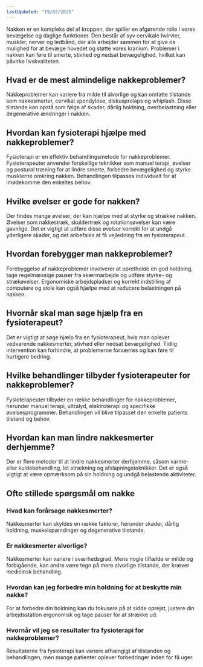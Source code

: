 ```yaml
---
lastUpdated: "19/02/2025"
---
```


Nakken er en kompleks del af kroppen, der spiller en afgørende rolle i vores bevægelse og daglige funktioner. Den består af syv cervikale hvirvler, muskler, nerver og ledbånd, der alle arbejder sammen for at give os mulighed for at bevæge hovedet og støtte vores kranium. Problemer i nakken kan føre til smerte, stivhed og nedsat bevægelighed, hvilket kan påvirke livskvaliteten.

## Hvad er de mest almindelige nakkeproblemer?

Nakkeproblemer kan variere fra milde til alvorlige og kan omfatte tilstande som nakkesmerter, cervikal spondylose, diskusprolaps og whiplash. Disse tilstande kan opstå som følge af skader, dårlig holdning, overbelastning eller degenerative ændringer i nakken.

## Hvordan kan fysioterapi hjælpe med nakkeproblemer?

Fysioterapi er en effektiv behandlingsmetode for nakkeproblemer. Fysioterapeuter anvender forskellige teknikker som manuel terapi, øvelser og postural træning for at lindre smerte, forbedre bevægelighed og styrke musklerne omkring nakken. Behandlingen tilpasses individuelt for at imødekomme den enkeltes behov.

## Hvilke øvelser er gode for nakken?

Der findes mange øvelser, der kan hjælpe med at styrke og strække nakken. Øvelser som nakkestræk, skuldertræk og rotationsøvelser kan være gavnlige. Det er vigtigt at udføre disse øvelser korrekt for at undgå yderligere skader, og det anbefales at få vejledning fra en fysioterapeut.

## Hvordan forebygger man nakkeproblemer?

Forebyggelse af nakkeproblemer involverer at opretholde en god holdning, tage regelmæssige pauser fra skærmarbejde og udføre styrke- og strækøvelser. Ergonomiske arbejdspladser og korrekt indstilling af computere og stole kan også hjælpe med at reducere belastningen på nakken.

## Hvornår skal man søge hjælp fra en fysioterapeut?

Det er vigtigt at søge hjælp fra en fysioterapeut, hvis man oplever vedvarende nakkesmerter, stivhed eller nedsat bevægelighed. Tidlig intervention kan forhindre, at problemerne forværres og kan føre til hurtigere bedring.

## Hvilke behandlinger tilbyder fysioterapeuter for nakkeproblemer?

Fysioterapeuter tilbyder en række behandlinger for nakkeproblemer, herunder manuel terapi, ultralyd, elektroterapi og specifikke øvelsesprogrammer. Behandlingen vil blive tilpasset den enkelte patients tilstand og behov.

## Hvordan kan man lindre nakkesmerter derhjemme?

Der er flere metoder til at lindre nakkesmerter derhjemme, såsom varme- eller kuldebehandling, let strækning og afslapningsteknikker. Det er også vigtigt at være opmærksom på sin holdning og undgå belastende aktiviteter.

## Ofte stillede spørgsmål om nakke

### Hvad kan forårsage nakkesmerter?

Nakkesmerter kan skyldes en række faktorer, herunder skader, dårlig holdning, muskelspændinger og degenerative tilstande.

### Er nakkesmerter alvorlige?

Nakkesmerter kan variere i sværhedsgrad. Mens nogle tilfælde er milde og forbigående, kan andre være tegn på mere alvorlige tilstande, der kræver medicinsk behandling.

### Hvordan kan jeg forbedre min holdning for at beskytte min nakke?

For at forbedre din holdning kan du fokusere på at sidde oprejst, justere din arbejdsstation ergonomisk og tage pauser for at strække ud.

### Hvornår vil jeg se resultater fra fysioterapi for nakkeproblemer?

Resultaterne fra fysioterapi kan variere afhængigt af tilstanden og behandlingen, men mange patienter oplever forbedringer inden for få uger.
